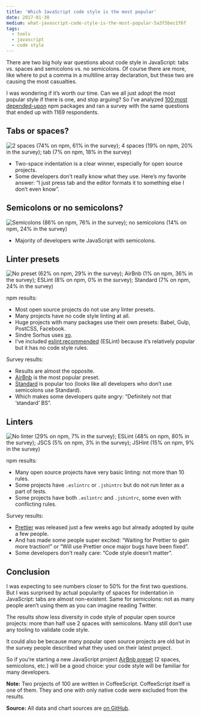 ```yaml
---
title: 'Which JavaScript code style is the most popular'
date: 2017-01-30
medium: what-javascript-code-style-is-the-most-popular-5a3f5bec1f6f
tags:
  - tools
  - javascript
  - code style
---
```


There are two big holy war questions about code style in JavaScript: tabs vs. spaces and semicolons vs. no semicolons. Of course there are more, like where to put a comma in a multiline array declaration, but these two are causing the most casualties.

I was wondering if it’s worth our time. Can we all just adopt the most popular style if there is one, and stop arguing? So I’ve analyzed [100 most depended-upon](https://www.npmjs.com/browse/depended) npm packages and ran a survey with the same questions that ended up with 1169 respondents.

## Tabs or spaces?

![2 spaces (74% on npm, 61% in the survey); 4 spaces (19% on npm, 20% in the survey); tab (7% on npm, 18% in the survey)](/images/javascript-indent.svg)

- Two-space indentation is a clear winner, especially for open source projects.
- Some developers don’t really know what they use. Here’s my favorite answer: “I just press tab and the editor formats it to something else I don’t even know”.

## Semicolons or no semicolons?

![Semicolons (86% on npm, 76% in the survey); no semicolons (14% on npm, 24% in the survey)](/images/javascript-semi.svg)

- Majority of developers write JavaScript with semicolons.

## Linter presets

![No preset (62% on npm, 29% in the survey); AirBnb (1% on npm, 36% in the survey); ESLint (8% on npm, 0% in the survey); Standard (7% on npm, 24% in the survey)](/images/javascript-presets.svg)

npm results:

- Most open source projects do not use any linter presets.
- Many projects have no code style linting at all.
- Huge projects with many packages use their own presets: Babel, Gulp, PostCSS, Facebook.
- Sindre Sorhus uses [xo](https://github.com/sindresorhus/xo).
- I’ve included [eslint:recommended](http://eslint.org/docs/rules/) (ESLint) because it’s relatively popular but it has no code style rules.

Survey results:

- Results are almost the opposite.
- [AirBnb](https://github.com/airbnb/javascript) is the most popular preset.
- [Standard](https://standardjs.com/) is popular too (looks like all developers who don’t use semicolons use Standard).
- Which makes some developers quite angry: “Definitely not that ‘standard’ BS”.

## Linters

![No linter (29% on npm, 7% in the survey); ESLint (48% on npm, 80% in the survey); JSCS (5% on npm, 3% in the survey); JSHint (15% on npm, 9% in the survey)](/images/javascript-linters.svg)

npm results:

- Many open source projects have very basic linting: not more than 10 rules.
- Some projects have `.eslintrc` or `.jshintrc` but do not run linter as a part of tests.
- Some projects have both `.eslintrc` and `.jshintrc`, some even with conflicting rules.

Survey results:

- [Prettier](http://jlongster.com/A-Prettier-Formatter) was released just a few weeks ago but already adopted by quite a few people.
- And has made some people super excited: “Waiting for Prettier to gain more traction!” or “Will use Prettier once major bugs have been fixed”.
- Some developers don’t really care: “Code style doesn’t matter”.

## Conclusion

I was expecting to see numbers closer to 50% for the first two questions. But I was surprised by actual popularity of spaces for indentation in JavaScript: tabs are almost non-existent. Same for semicolons: not as many people aren’t using them as you can imagine reading Twitter.

The results show less diversity in code style of popular open source projects: more than half use 2 spaces with semicolons. Many still don’t use any tooling to validate code style.

It could also be because many popular open source projects are old but in the survey people described what they used on their latest project.

So if you’re starting a new JavaScript project [AirBnb preset](https://github.com/airbnb/javascript) (2 spaces, semicolons, etc.) will be a good choice: your code style will be familiar for many developers.

**Note:** Two projects of 100 are written in CoffeeScript. CoffeeScript itself is one of them. They and one with only native code were excluded from the results.

**Source:** All data and chart sources are [on GitHub](https://github.com/sapegin/jscodestyle).
